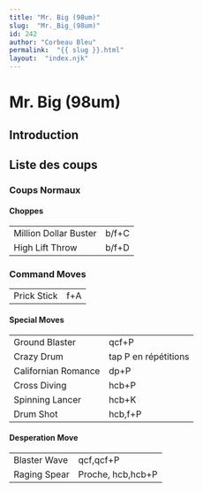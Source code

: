 ```yaml
---
title: "Mr. Big (98um)"
slug:  "Mr._Big_(98um)"
id: 242
author: "Corbeau Bleu"
permalink:  "{{ slug }}.html"
layout:  "index.njk"
---
```


# Mr. Big (98um)

## Introduction

## Liste des coups

### Coups Normaux

#### Choppes

|                       |       |
|-----------------------|-------|
| Million Dollar Buster | b/f+C |
| High Lift Throw       | b/f+D |

### Command Moves

|             |     |
|-------------|-----|
| Prick Stick | f+A |

#### Special Moves

|                     |                      |
|---------------------|----------------------|
| Ground Blaster      | qcf+P                |
| Crazy Drum          | tap P en répétitions |
| Californian Romance | dp+P                 |
| Cross Diving        | hcb+P                |
| Spinning Lancer     | hcb+K                |
| Drum Shot           | hcb,f+P              |

#### Desperation Move

|              |                   |
|--------------|-------------------|
| Blaster Wave | qcf,qcf+P         |
| Raging Spear | Proche, hcb,hcb+P |
